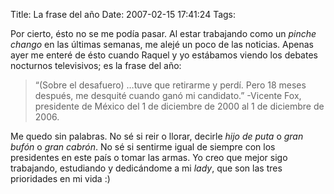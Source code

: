 Title: La frase del año
Date: 2007-02-15 17:41:24
Tags: 

<p>Por cierto, ésto no se me podía pasar. Al estar trabajando como un <em>pinche chango</em> en las últimas semanas, me alejé un poco de las noticias. Apenas ayer me enteré de ésto cuando Raquel y yo estábamos viendo los debates nocturnos televisivos; es la frase del año:
</p>
<blockquote>&#8220;(Sobre el desafuero) &#8230;tuve que retirarme y perdí. Pero 18 meses después, me desquité cuando ganó mi candidato.&#8221; -Vicente Fox, presidente de México del 1 de diciembre de 2000 al 1 de diciembre de 2006.</blockquote>
<p>
Me quedo sin palabras. No sé si reir o llorar, decirle <em>hijo de puta</em> o <em>gran bufón</em> o <em>gran cabrón</em>. No sé si sentirme igual de siempre con los presidentes en este país o tomar las armas. Yo creo que mejor sigo trabajando, estudiando y dedicándome a mi <em>lady</em>, que son las tres prioridades en mi vida :) </p>

